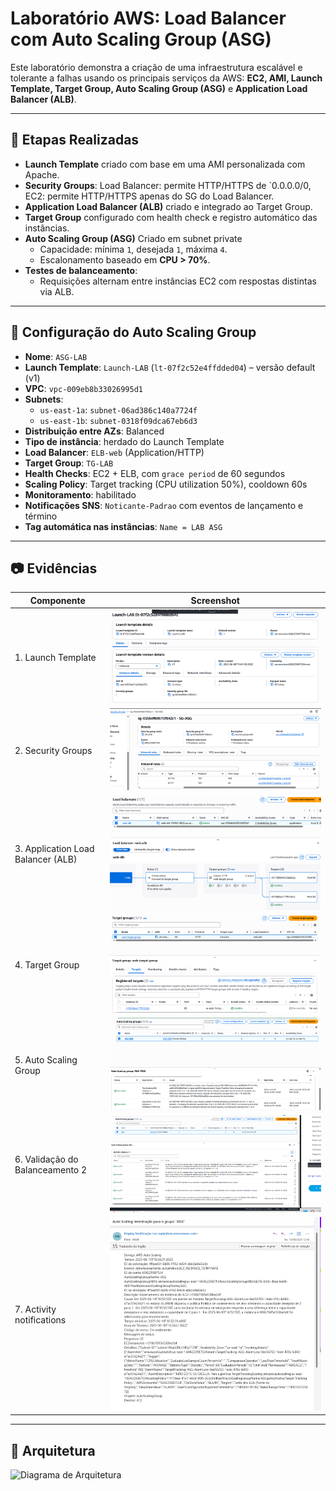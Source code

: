 # Laboratório AWS: Load Balancer com Auto Scaling Group (ASG)

Este laboratório demonstra a criação de uma infraestrutura escalável e tolerante a falhas usando os principais serviços da AWS: **EC2, AMI, Launch Template, Target Group, Auto Scaling Group (ASG)** e **Application Load Balancer (ALB)**.

---

## 🔧 Etapas Realizadas

- **Launch Template** criado com base em uma AMI personalizada com Apache.
- **Security Groups**: Load Balancer: permite HTTP/HTTPS de `0.0.0.0/0, EC2: permite HTTP/HTTPS apenas do SG do Load Balancer.
- **Application Load Balancer (ALB)** criado e integrado ao Target Group.
- **Target Group** configurado com health check e registro automático das instâncias.
- **Auto Scaling Group (ASG)** Criado em subnet private 
  - Capacidade: mínima `1`, desejada `1`, máxima `4`.
  - Escalonamento baseado em **CPU > 70%**.
- **Testes de balanceamento**:
  - Requisições alternam entre instâncias EC2 com respostas distintas via ALB.

---

## 🔁 Configuração do Auto Scaling Group

- **Nome**: `ASG-LAB`
- **Launch Template**: `Launch-LAB` (`lt-07f2c52e4ffdded04`) – versão default (v1)
- **VPC**: `vpc-009eb8b33026995d1`
- **Subnets**:
  - `us-east-1a`: `subnet-06ad386c140a7724f`
  - `us-east-1b`: `subnet-0318f09dca67eb6d3`
- **Distribuição entre AZs**: Balanced
- **Tipo de instância**: herdado do Launch Template
- **Load Balancer**: `ELB-web` (Application/HTTP)
- **Target Group**: `TG-LAB`
- **Health Checks**: EC2 + ELB, com `grace period` de 60 segundos
- **Scaling Policy**: Target tracking (CPU utilization 50%), cooldown 60s
- **Monitoramento**: habilitado
- **Notificações SNS**: `Noticante-Padrao` com eventos de lançamento e término
- **Tag automática nas instâncias**: `Name = LAB ASG`

---

## 📷 Evidências

| Componente                               | Screenshot                |
|------------------------------------------|----------------------------|
| 1. Launch Template                       | ![LT](evidencias/Launch1.png) |
| 2. Security Groups                       | ![SG](evidencias/sg.png)  |
| 3. Application Load Balancer (ALB)       | ![ALB](evidencias/alba.png)|
| 4. Target Group                          | ![TG](evidencias/tg1.png)  |
| 5. Auto Scaling Group                       | ![TG](evidencias/ASG.png)  |
| 6. Validação do Balanceamento 2          | ![Teste2](evidencias/teste2.png)|
| 7. Activity notifications       | ![Teste1](evidencias/ntf.png)|

---

## 🧠 Arquitetura

![Diagrama de Arquitetura](arquitetura.png)
